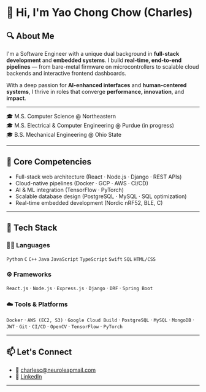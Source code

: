# 👋 Hi, I'm Yao Chong Chow (Charles)

## 🔍 About Me

I'm a Software Engineer with a unique dual background in **full-stack development** and **embedded systems**. I build **real-time, end-to-end pipelines** — from bare-metal firmware on microcontrollers to scalable cloud backends and interactive frontend dashboards.

With a deep passion for **AI-enhanced interfaces** and **human-centered systems**, I thrive in roles that converge **performance, innovation**, and **impact**.

---
🎓 M.S. Computer Science @ Northeastern  
🎓 M.S. Electrical & Computer Engineering @ Purdue (in progress)  
🎓 B.S. Mechanical Engineering @ Ohio State  

---
## 🧠 Core Competencies

- Full-stack web architecture (React · Node.js · Django · REST APIs)
- Cloud-native pipelines (Docker · GCP · AWS · CI/CD)
- AI & ML integration (TensorFlow · PyTorch)
- Scalable database design (PostgreSQL · MySQL · SQL optimization)
- Real-time embedded development (Nordic nRF52, BLE, C)

---

## 🧰 Tech Stack

### 👨‍💻 Languages  
`Python` `C` `C++` `Java` `JavaScript` `TypeScript` `Swift` `SQL` `HTML/CSS`

### ⚙️ Frameworks  
`React.js` · `Node.js` · `Express.js` · `Django` · `DRF` · `Spring Boot`

### ☁️ Tools & Platforms  
`Docker` · `AWS (EC2, S3)` · `Google Cloud Build` · `PostgreSQL` · `MySQL` · `MongoDB` · `JWT` · `Git` · `CI/CD` · `OpenCV` · `TensorFlow` · `PyTorch`

---


## 📫 Let's Connect

- 📧 charlesc@neuroleapmail.com  
- 💼 [LinkedIn](https://linkedin.com/in/YOUR-LINKEDIN)


---
